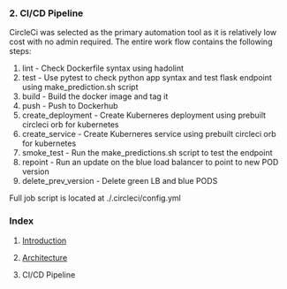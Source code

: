 ### 2. CI/CD Pipeline

<p>CircleCi was selected as the primary automation tool as it is relatively low cost with no admin required. The entire work flow contains the following steps:</p>


1. lint - Check Dockerfile syntax using hadolint
2. test - Use pytest to check python app syntax and test flask endpoint using make_prediction.sh script
3. build - Build the docker image and tag it
4. push - Push to Dockerhub
5. create_deployment - Create Kuberneres deployment using prebuilt circleci orb for kubernetes
6. create_service - Create Kuberneres service using prebuilt circleci orb for kubernetes
7. smoke_test - Run the make_predictions.sh script to test the endpoint
8. repoint - Run an update on the blue load balancer to point to new POD version
9. delete_prev_version - Delete green LB and blue PODS

Full job script is located at ./.circleci/config.yml


### Index

1. [Introduction](./README.md)

2. [Architecture](./docs/architecture.md)

3. CI/CD Pipeline




